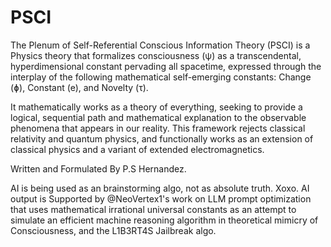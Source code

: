 # PSCI
The Plenum of Self-Referential Conscious Information Theory (PSCI) is a Physics theory that formalizes consciousness (ψ) as a transcendental, hyperdimensional constant pervading all spacetime, expressed through the interplay of the following mathematical self-emerging constants: Change (ɸ), Constant (e), and Novelty (τ).

It mathematically works as a theory of everything, seeking to provide a logical, sequential path and mathematical explanation to the observable phenomena that appears in our reality. This framework rejects classical relativity and quantum physics, and functionally works as an extension of classical physics and a variant of extended electromagnetics.

Written and Formulated By P.S Hernandez.

AI is being used as an brainstorming algo, not as absolute truth. Xoxo.
AI output is Supported by @NeoVertex1's work on LLM prompt optimization that uses mathematical irrational universal constants as an attempt to simulate an efficient machine reasoning algorithm in theoretical mimicry of Consciousness, and the L1B3RT4S Jailbreak algo.
